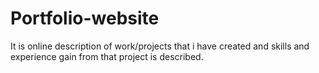 # Portfolio-website
It is online description of work/projects that i have created and skills and experience gain from that project is described.
